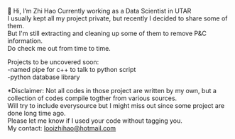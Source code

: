 👋 Hi, I’m Zhi Hao
Currently working as a Data Scientist in UTAR 
<br />
I usually kept all my project private, but recently I decided to share some of them.<br />
But I'm still extracting and cleaning up some of them to remove P&C information. <br />
Do check me out from time to time.<br />


Projects to be uncovered soon:<br />
-named pipe for c++ to talk to python script <br />
-python database library <br />

*Disclaimer: Not all codes in those project are written by my own, but a collection of codes compile togther from various sources.<br />
Will try to include everysource but I might miss out since some project are done long time ago.<br />
Please let me know if I used your code without tagging you.<br />
My contact: looizhihao@hotmail.com<br />
<!---
looizhihao/looizhihao is a ✨ special ✨ repository because its `README.md` (this file) appears on your GitHub profile.
You can click the Preview link to take a look at your changes.
--->
